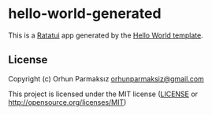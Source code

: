 # hello-world-generated

This is a [Ratatui] app generated by the [Hello World template].

[Ratatui]: https://ratatui.rs
[Hello World Template]: https://github.com/ratatui/templates/tree/main/hello-world

## License

Copyright (c) Orhun Parmaksız <orhunparmaksiz@gmail.com>

This project is licensed under the MIT license ([LICENSE] or <http://opensource.org/licenses/MIT>)

[LICENSE]: ./LICENSE
